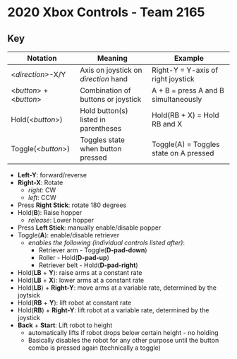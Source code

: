 # 2020 Xbox Controls - Team 2165

## Key
| Notation                       | Meaning                                | Example                                |
| --------                       | -------                                | -------                                |
| \<*direction*>-X/Y             | Axis on joystick on *direction* hand   | Right-Y = Y-axis of right joystick     |
| \<*button*> + \<*button*>      | Combination of buttons or joystick     | A + B = press A and B simultaneously   |
| Hold(\<*button*>)              | Hold button(s) listed in parentheses   | Hold(RB + X) = Hold RB and X           |
| Toggle(\<*button*>)            | Toggles state when button pressed      | Toggle(A) = Toggles state on A pressed |

- **Left-Y**: forward/reverse
- **Right-X**: Rotate
    - *right*: CW
    - *left*: CCW
- Press **Right Stick**: rotate 180 degrees
- Hold(**B**): Raise hopper
    - *release*: Lower hopper
- Press **Left Stick**: manually enable/disable popper
- Toggle(**A**): enable/disable retriever
    - *enables the following (individual controls listed after)*:
        - Retriever arm - Toggle(**D-pad-down**)
        - Roller - Hold(**D-pad-up**)
        - Retriever belt - Hold(**D-pad-right**)
- Hold(**LB** + **Y**): raise arms at a constant rate
- Hold(**LB** + **X**): lower arms at a constant rate
- Hold(**LB**) + **Right-Y**: move arms at a variable rate, determined by the joytsick
- Hold(**RB** + **Y**): lift robot at constant rate
- Hold(**RB**) + **Right-Y**: lift robot at a variable rate, determined by the joystick
- **Back** + **Start**: Lift robot to height 
    - automatically lifts if robot drops below certain height - no holding
    - Basically disables the robot for any other purpose until the button combo is pressed again (technically a toggle)



